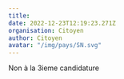 ```yaml
---
title: 
date: 2022-12-23T12:19:23.271Z
organisation: Citoyen
author: Citoyen
avatar: "/img/pays/SN.svg"
---
```


Non à la 3ieme candidature 